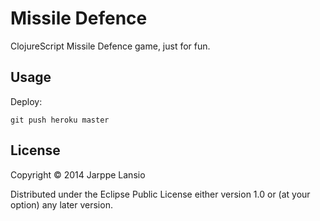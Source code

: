 # Missile Defence

ClojureScript Missile Defence game, just for fun.

## Usage

Deploy:


```
git push heroku master
```


## License

Copyright © 2014 Jarppe Lansio

Distributed under the Eclipse Public License either version 1.0 or (at your option) any later version.
